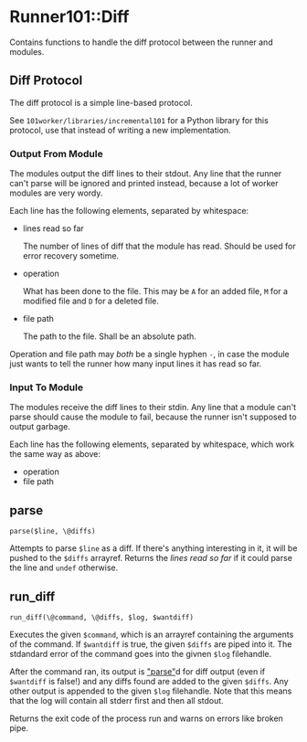 # Runner101::Diff

Contains functions to handle the diff protocol between the runner and modules.

## Diff Protocol

The diff protocol is a simple line-based protocol.

See `101worker/libraries/incremental101` for a Python library for this
protocol, use that instead of writing a new implementation.

### Output From Module

The modules output the diff lines to their stdout. Any line that the runner
can't parse will be ignored and printed instead, because a lot of worker
modules are very wordy.

Each line has the following elements, separated by whitespace:

- lines read so far

    The number of lines of diff that the module has read. Should be used for error
    recovery sometime.

- operation

    What has been done to the file. This may be `A` for an added file, `M` for a
    modified file and `D` for a deleted file.

- file path

    The path to the file. Shall be an absolute path.

Operation and file path may _both_ be a single hyphen `-`, in case the module
just wants to tell the runner how many input lines it has read so far.

### Input To Module

The modules receive the diff lines to their stdin. Any line that a module can't
parse should cause the module to fail, because the runner isn't supposed to
output garbage.

Each line has the following elements, separated by whitespace, which work the
same way as above:

- operation
- file path

## parse

    parse($line, \@diffs)

Attempts to parse `$line` as a diff. If there's anything interesting in it,
it will be pushed to the `$diffs` arrayref. Returns the _lines read so far_
if it could parse the line and `undef` otherwise.

## run\_diff

    run_diff(\@command, \@diffs, $log, $wantdiff)

Executes the given `$command`, which is an arrayref containing the arguments
of the command. If `$wantdiff` is true, the given `$diffs` are piped into
it. The stdandard error of the command goes into the givnen `$log` filehandle.

After the command ran, its output is ["parse"](#parse)d for diff output (even if
`$wantdiff` is false!) and any diffs found are added to the given `$diffs`.
Any other output is appended to the given `$log` filehandle. Note that this
means that the log will contain all stderr first and then all stdout.

Returns the exit code of the process run and warns on errors like broken pipe.
